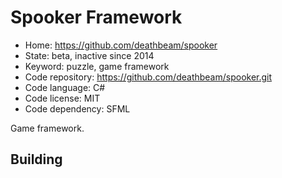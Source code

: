 # Spooker Framework

- Home: https://github.com/deathbeam/spooker
- State: beta, inactive since 2014
- Keyword: puzzle, game framework
- Code repository: https://github.com/deathbeam/spooker.git
- Code language: C#
- Code license: MIT
- Code dependency: SFML

Game framework.

## Building
